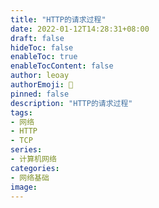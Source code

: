 ```yaml
---
title: "HTTP的请求过程"
date: 2022-01-12T14:28:31+08:00
draft: false
hideToc: false
enableToc: true
enableTocContent: false
author: leoay
authorEmoji: 🎅
pinned: false
description: "HTTP的请求过程"
tags:
- 网络
- HTTP
- TCP
series:
- 计算机网络
categories:
- 网络基础
image: 
---
```


